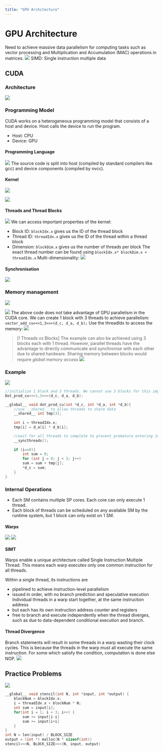 ```yaml
---
title: "GPU Architecture"
---
```

# GPU Architecture
Need to achieve massive data parallelism for computing tasks such as vector processing and Multiplication and Accumulation (MAC) operations in matrices.
![](https://i.imgur.com/48iqtPk.png)
SIMD: Single instruction multiple data
## CUDA
### Architecture
![](https://i.imgur.com/bY9kIUJ.png)
### Programming Model
CUDA works on a heterogeneous programming model that consists of a host and device. Host calls the device to run the program.
- Host: CPU
- Device: GPU
#### Programming Language
![](https://i.imgur.com/NbyCCGb.png)
The source code is split into host (compiled by standard compilers like gcc) and device components (compiled by nvcc).
#### Kernel
![](https://i.imgur.com/8TmMsih.png)

![](https://i.imgur.com/RXDV5yP.png)
#### Threads and Thread Blocks
![](https://i.imgur.com/o3ntZg1.png)
We can access important properties of the kernel:
- Block ID: `blockIdx.x` gives us the ID of the thread block
- Thread ID: `threadIdx.x` gives us the ID of the thread within a thread block
- Dimension: `blockDim.x` gives us the number of threads per block 
The exact thread number can be found using `blockIdx.x* blockDim.x + threadIdx.x`
Multi-dimensionality:
![](https://i.imgur.com/j8TzUOB.png)
#### Synchronisation
![](https://i.imgur.com/t6Xbz4I.png)
### Memory management
![](https://i.imgur.com/mO4Shm7.png)

![](https://i.imgur.com/zXFsfYn.png)
The above code does not take advantage of GPU parallelism in the CUDA core. We can create 1 block with 3 threads to achieve parallelism: `vector_add_cu<<<1,3>>>(d_c, d_a, d_b);`
Use the threadIdx to access the memory:
![](https://i.imgur.com/d70gRtX.png)
> [! Threads vs Blocks]
> The example can also be achieved using 3 blocks each with 1 thread. However, parallel threads have the advantage to directly communicate and synchronise with each other due to shared hardware. Sharing memory between blocks would require *global memory access*
![](https://i.imgur.com/5vxKQ9c.png)
### Example
![](https://i.imgur.com/B5iK4Ky.png)
```c++
//initialize 1 block and 3 threads. We cannot use 3 blocks for this implementation as blocks would nt be able to share the local variable memory
Dot_prod_cu<<<1,3>>>(d_c, d_a, d_b);

__global__ void dot_prod_cu(int *d_c, int *d_a, int *d_b){
	//use __shared__ to allow threads to share data
	__shared__ int tmp[3];
	
	int i = threadIdx.x;
	tmp[i] = d_a[i] * d_b[i];

	//wait for all threads to complete to prevent premature entering into if block
	__syncthreads();
	
	if (i==0){
		int sum = 0;
		for (int j = 0; j < 3; j++)
		sum = sum + tmp[j];
		*d_c = sum;
	}
}
```
### Internal Operations
- Each SM contains multiple SP cores. Each core can only execute 1 thread.
- Each block of threads can be scheduled on any available SM by the runtime system, but 1 block can only exist on 1 SM.
#### Warps
![](https://i.imgur.com/ObcIEOG.png)
![](https://i.imgur.com/ENSz0mN.png)
#### SIMT
Warps enable a unique architecture called Single Instruction Multiple Thread. This means each warp executes only one common instruction for all threads.

Within a single thread, its instructions are
- pipelined to achieve instruction-level parallelism
- issued in order, with no branch prediction and speculative execution
Individual threads in a warp start together, at the same instruction address
- but each has its own instruction address counter and registers
- free to branch and execute independently when the thread diverges, such as due to data-dependent conditional execution and branch.
#### Thread Divergence
Branch statements will result in some threads in a warp wasting their clock cycles. This is because the threads in the warp must all execute the same instruction. For some which satisfy the condition, computation is done else NOP.
![](https://i.imgur.com/D0DNFIi.png)
## Practice Problems
![](https://i.imgur.com/zf3Aapc.png)
```c
__global__ void stencil(int N, int *input, int *output) {
	blockNum = blockIdx.x;
	i = threadIdx.x + blockNum * N;
	int sum = input[i];
	for(int i = 1; i < 3; i++) {
		sum += input[i-i]
		sum += input[i+i]
	}
}
int N = len(input) / BLOCK_SIZE
output = (int *) malloc(N * sizeof(int))
stencil<<<N, BLOCK_SIZE>>>(N, input, output)
```
